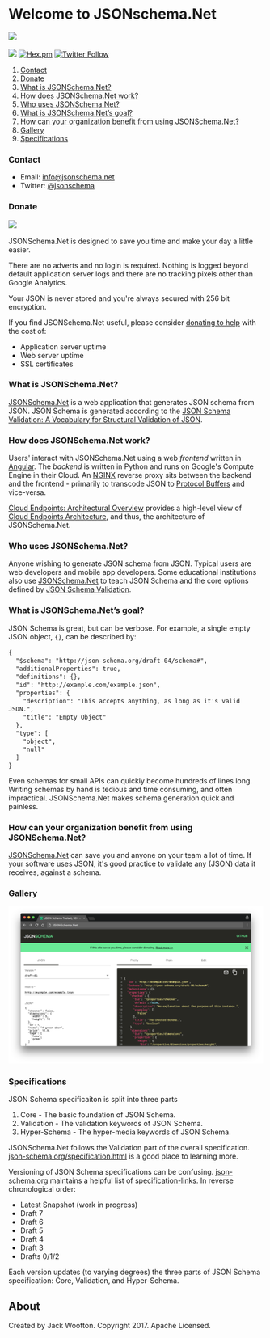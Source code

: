 Welcome to JSONschema.Net
=========================
<img src="https://us-central1-json-schema.cloudfunctions.net/function-1">

[<img src="https://img.shields.io/badge/donate-paypal-brightgreen.svg">](https://www.paypal.com/cgi-bin/webscr?cmd=_s-xclick&hosted_button_id=YDKCU75EK795U)
[![Hex.pm](https://img.shields.io/hexpm/l/plug.svg)]()
[![Twitter Follow](https://img.shields.io/twitter/follow/espadrine.svg?style=social&label=Follow)](https://twitter.com/jsonschema)

1. [Contact](#contact)
2. [Donate](#donate)
3. [What is JSONSchema.Net?](#what-is-jsonschemanet)
4. [How does JSONSchema.Net work?](#how-does-jsonschemanet-work)
5. [Who uses JSONSchema.Net?](#who-uses-jsonschemanet)
6. [What is JSONSchema.Net’s goal?](#what-is-jsonschemanets-goal)
7. [How can your organization benefit from using JSONSchema.Net?](#how-can-your-organization-benefit-from-using-jsonschemanet)
8. [Gallery](#gallery)
9. [Specifications](#specifications)


### Contact
* Email: info@jsonschema.net
* Twitter: [@jsonschema](https://twitter.com/jsonschema)


### Donate

[<img src="https://img.shields.io/badge/donate-paypal-brightgreen.svg">](https://www.paypal.com/cgi-bin/webscr?cmd=_s-xclick&hosted_button_id=YDKCU75EK795U)

JSONSchema.Net is designed to save you time and make your day a little easier.

There are no adverts and no login is required. Nothing is logged beyond default application server logs and there are no tracking pixels other than Google Analytics.

Your JSON is never stored and you're always secured with 256 bit encryption.

If you find JSONSchema.Net useful, please consider [donating to help](https://www.paypal.com/cgi-bin/webscr?cmd=_s-xclick&hosted_button_id=YDKCU75EK795U) with the cost of:

* Application server uptime
* Web server uptime
* SSL certificates

### What is JSONSchema.Net?
[JSONSchema.Net](https://www.jsonschema.net) is a web application that generates JSON schema from JSON.  JSON Schema is generated according to
the [JSON Schema Validation: A Vocabulary for Structural Validation of JSON](http://json-schema.org/latest/json-schema-validation.html).

### How does JSONSchema.Net work?
Users' interact with JSONSchema.Net using a web *frontend* written in [Angular](https://angular.io). The *backend* is written in Python and runs on Google's Compute Engine in their Cloud.  An [NGINX](https://www.nginx.com/resources/wiki/) reverse proxy sits between the backend and the frontend - primarily to transcode JSON to [Protocol Buffers](https://developers.google.com/protocol-buffers/) and vice-versa.

[Cloud Endpoints: Architectural Overview](https://cloud.google.com/endpoints/docs/grpc/architecture-overview) provides a high-level view of [Cloud Endpoints Architecture](https://cloud.google.com/endpoints/docs/grpc/architecture-overview#cloud_endpoints_architecture), and thus, the architecture of JSONSchema.Net.

### Who uses JSONSchema.Net?
Anyone wishing to generate JSON schema from JSON. Typical users are web developers and mobile app developers. Some educational institutions also use [JSONSchema.Net](https://www.jsonschema.net) to teach JSON Schema and the core options defined by [JSON Schema Validation](http://json-schema.org/latest/json-schema-validation.html).

### What is JSONSchema.Net’s goal?
JSON Schema is great, but can be verbose. For example, a single empty JSON object, `{}`, can be described by:
```
{
  "$schema": "http://json-schema.org/draft-04/schema#",
  "additionalProperties": true,
  "definitions": {},
  "id": "http://example.com/example.json",
  "properties": {
    "description": "This accepts anything, as long as it's valid JSON.",
    "title": "Empty Object"
  },
  "type": [
    "object",
    "null"
  ]
}
```
Even schemas for small APIs can quickly become hundreds of lines long. Writing schemas by hand is tedious and time consuming, and often impractical. JSONSchema.Net makes schema generation quick and painless.

### How can your organization benefit from using JSONSchema.Net?
[JSONSchema.Net](https://www.jsonschema.net) can save you and anyone on your team a lot of time. If your software uses JSON, it's good practice to validate any (JSON) data it receives, against a schema.

### Gallery
![JSON Schema](media/1.png?raw=true "JSON Schema")

### Specifications
JSON Schema specificaiton is split into three parts

1. Core - The basic foundation of JSON Schema.
2. Validation - The validation keywords of JSON Schema.
3. Hyper-Schema - The hyper-media keywords of JSON Schema.

JSONSchema.Net follows the Validation part of the overall specification. [json-schema.org/specification.html](http://json-schema.org/specification.html) is a good place to learning more.

Versioning of JSON Schema specifications can be confusing. [json-schema.org](http://json-schema.org) maintains a helpful list of [specification-links](http://json-schema.org/specification-links.html). In reverse chronological order:

 * Latest Snapshot (work in progress)
 * Draft 7
 * Draft 6
 * Draft 5
 * Draft 4
 * Draft 3
 * Drafts 0/1/2
 
 Each version updates (to varying degrees) the three parts of JSON Schema specification: Core, Validation, and Hyper-Schema.

## About
Created by Jack Wootton. Copyright 2017. Apache Licensed.
